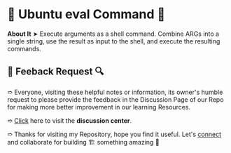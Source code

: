 # 💠 Ubuntu eval Command 🛅

**About It** ➤ Execute arguments as a shell command. Combine ARGs into a single string, use the result as input to the shell, and execute the resulting commands.

## 📑 Feeback Request 🔍

➱ Everyone, visiting these helpful notes or information, its owner's humble request to please provide the feedback in the Discussion Page of our Repo for making more better improvement in our learning Resources.

➱ [Click](https://github.com/ackwolver335/Ubun2World/discussions) here to visit the **discussion center**.

➱ Thanks for visiting my Repository, hope you find it useful. Let's [connect](https://github.com/ackwolver335) and collaborate for building 🏗️ something amazing 🗿